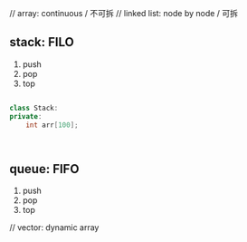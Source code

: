// array: continuous / 不可拆
// linked list: node by node / 可拆



## stack: FILO

1. push
2. pop
3. top

```cpp

class Stack:
private:
    int arr[100];




```


## queue: FIFO

1. push
2. pop
3. top


// vector: dynamic array


